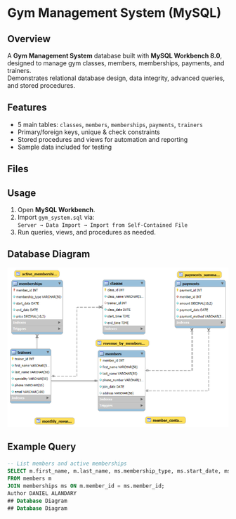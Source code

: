 # Gym Management System (MySQL)

## Overview
A **Gym Management System** database built with **MySQL Workbench 8.0**, designed to manage gym classes, members, memberships, payments, and trainers.  
Demonstrates relational database design, data integrity, advanced queries, and stored procedures.

## Features
- 5 main tables: `classes`, `members`, `memberships`, `payments`, `trainers`  
- Primary/foreign keys, unique & check constraints  
- Stored procedures and views for automation and reporting  
- Sample data included for testing  

## Files
## Usage
1. Open **MySQL Workbench**.  
2. Import `gym_system.sql` via:  
   `Server → Data Import → Import from Self-Contained File`  
3. Run queries, views, and procedures as needed.
   
## Database Diagram

![ERD](ERD.png)

## Example Query
```sql
-- List members and active memberships
SELECT m.first_name, m.last_name, ms.membership_type, ms.start_date, ms.end_date
FROM members m
JOIN memberships ms ON m.member_id = ms.member_id;
Author DANIEL ALANDARY
## Database Diagram
## Database Diagram
